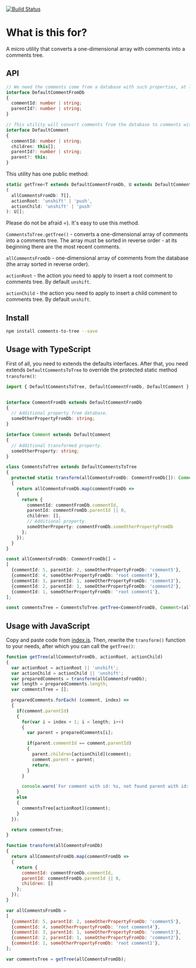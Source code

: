 [![Build Status](https://travis-ci.org/KostyaTretyak/comments-to-tree.svg?branch=master)](https://travis-ci.org/KostyaTretyak/comments-to-tree)

# What is this for?

A micro utility that converts a one-dimensional array with comments into a comments tree.

## API

```ts
// We need the comments come from a database with such properties, at least.
interface DefaultCommentFromDb
{
  commentId: number | string;
  parentId?: number | string;
}

// This utility will convert comments from the database to comments with this interface.
interface DefaultComment
{
  commentId: number | string;
  children: this[];
  parentId?: number | string;
  parent?: this;
}
```

This utility has one public method:

```ts
static getTree<T extends DefaultCommentFromDb, U extends DefaultComment>
(
  allCommentsFromDb: T[],
  actionRoot: 'unshift' | 'push',
  actionChild: 'unshift' | 'push'
): U[];
```

Please do not be afraid =). It's easy to use this method.

`CommentsToTree.getTree()` - converts a one-dimensional array of comments into a comments tree. The array must be sorted in reverse order - at its beginning there are the most recent comments.

`allCommentsFromDb` - one-dimensional array of comments from the database (the array sorted in reverse order).

`actionRoot` - the action you need to apply to insert a root comment to comments tree. By default `unshift`.

`actionChild` - the action you need to apply to insert a child comment to comments tree. By default `unshift`.

## Install

```bash
npm install comments-to-tree --save
```

## Usage with TypeScript

First of all, you need to extends the defaults interfaces. After that, you need extends `DefaultCommentsToTree` to override the protected static method `transform()`:

```ts
import { DefaultCommentsToTree, DefaultCommentFromDb, DefaultComment } from 'comments-to-tree';


interface CommentFromDb extends DefaultCommentFromDb
{
  // Additional property from database.
  someOtherPropertyFromDb: string;
}

interface Comment extends DefaultComment
{
  // Additional transformed property.
  someOtherProperty: string;
}

class CommentsToTree extends DefaultCommentsToTree
{
  protected static transform(allCommentsFromDb: CommentFromDb[]): Comment[]
  {
    return allCommentsFromDb.map(commentFromDb =>
    {
      return {
        commentId: commentFromDb.commentId,
        parentId: commentFromDb.parentId || 0,
        children: [],
        // Additional property.
        someOtherProperty: commentFromDb.someOtherPropertyFromDb
      };
    });
  }
}

const allCommentsFromDb: CommentFromDb[] =
[
  {commentId: 5, parentId: 2, someOtherPropertyFromDb: 'comment5'},
  {commentId: 4, someOtherPropertyFromDb: 'root comment4'},
  {commentId: 3, parentId: 1, someOtherPropertyFromDb: 'comment3'},
  {commentId: 2, parentId: 1, someOtherPropertyFromDb: 'comment2'},
  {commentId: 1, someOtherPropertyFromDb: 'root comment1'},
];

const commentsTree = CommentsToTree.getTree<CommentFromDb, Comment>(allCommentsFromDb);
```

## Usage with JavaScript

Copy and paste code from [index.js](/src/index.js). Then, rewrite the `transform()` function to your needs, after which you can call the `getTree()`:

```js
function getTree(allCommentsFromDb, actionRoot, actionChild)
{
  var actionRoot = actionRoot || 'unshift';
  var actionChild = actionChild || 'unshift';
  var preparedComments = transform(allCommentsFromDb);
  var length = preparedComments.length;
  var commentsTree = [];

  preparedComments.forEach( (comment, index) =>
  {
    if(comment.parentId)
    {
      for(var i = index + 1; i < length; i++)
      {
        var parent = preparedComments[i];

        if(parent.commentId == comment.parentId)
        {
          parent.children[actionChild](comment);
          comment.parent = parent;
          return;
        }
      }

      console.warn(`For comment with id: %s, not found parent with id: %s`, comment.commentId, comment.parentId);
    }
    else
    {
      commentsTree[actionRoot](comment);
    }      
  });

  return commentsTree;
}

function transform(allCommentsFromDb)
{
  return allCommentsFromDb.map(commentFromDb =>
  {
    return {
      commentId: commentFromDb.commentId,
      parentId: commentFromDb.parentId || 0,
      children: []
    };
  });
}

var allCommentsFromDb =
[
  {commentId: 5, parentId: 2, someOtherPropertyFromDb: 'comment5'},
  {commentId: 4, someOtherPropertyFromDb: 'root comment4'},
  {commentId: 3, parentId: 1, someOtherPropertyFromDb: 'comment3'},
  {commentId: 2, parentId: 1, someOtherPropertyFromDb: 'comment2'},
  {commentId: 1, someOtherPropertyFromDb: 'root comment1'},
];

var commentsTree = getTree(allCommentsFromDb);
```